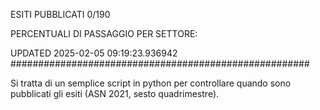 ESITI PUBBLICATI 0/190 

PERCENTUALI DI PASSAGGIO PER SETTORE:

UPDATED 2025-02-05 09:19:23.936942
###################################################### 

Si tratta di un semplice script in python per controllare quando sono pubblicati gli esiti (ASN 2021, sesto quadrimestre).


